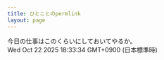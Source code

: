 ```yaml
---
title: ひとことのpermlink
layout: page
---
```

<div class="box" dt="1761125614752">
  今日の仕事はこのくらいにしておいてやるか。
  <div class="content is-small">Wed Oct 22 2025 18:33:34 GMT+0900 (日本標準時)</div>
</div>
